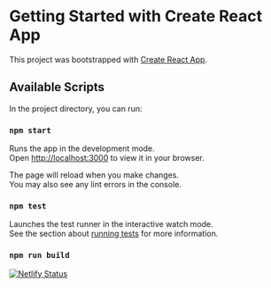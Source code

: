 # Getting Started with Create React App

This project was bootstrapped with [Create React App](https://github.com/facebook/create-react-app).

## Available Scripts

In the project directory, you can run:

### `npm start`

Runs the app in the development mode.\
Open [http://localhost:3000](http://localhost:3000) to view it in your browser.

The page will reload when you make changes.\
You may also see any lint errors in the console.

### `npm test`

Launches the test runner in the interactive watch mode.\
See the section about [running tests](https://facebook.github.io/create-react-app/docs/running-tests) for more information.

### `npm run build`

[![Netlify Status](https://api.netlify.com/api/v1/badges/ac63fa28-1370-4734-9994-3b4d0c6f533d/deploy-status)](https://app.netlify.com/sites/metatrott-web-app/deploys)
